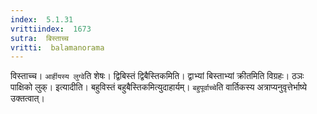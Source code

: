 ```yaml
---
index:  5.1.31
vrittiindex:  1673
sutra:  बिस्ताच्च
vritti:  balamanorama 
---
```


विस्ताच्च। `आर्हीयस्य लुग्वे`ति शेषः। द्विबिस्तं द्विबैस्तिकमिति। द्वाभ्यां बिस्ताभ्यां क्रीतमिति विग्रहः। ठञः पाक्षिको लुक्। इत्यादीति। बहुविस्तं बहुबैस्तिकमित्युदाहार्यम्। `बहुपूर्वाच्चे`ति वार्तिकस्य अत्राप्यनुवृत्तेर्भाष्ये उक्तत्वात्। 

